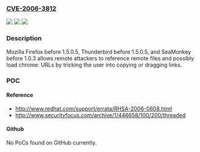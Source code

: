 ### [CVE-2006-3812](https://cve.mitre.org/cgi-bin/cvename.cgi?name=CVE-2006-3812)
![](https://img.shields.io/static/v1?label=Product&message=n%2Fa&color=blue)
![](https://img.shields.io/static/v1?label=Version&message=n%2Fa&color=blue)
![](https://img.shields.io/static/v1?label=Vulnerability&message=n%2Fa&color=brighgreen)

### Description

Mozilla Firefox before 1.5.0.5, Thunderbird before 1.5.0.5, and SeaMonkey before 1.0.3 allows remote attackers to reference remote files and possibly load chrome: URLs by tricking the user into copying or dragging links.

### POC

#### Reference
- http://www.redhat.com/support/errata/RHSA-2006-0608.html
- http://www.securityfocus.com/archive/1/446658/100/200/threaded

#### Github
No PoCs found on GitHub currently.

